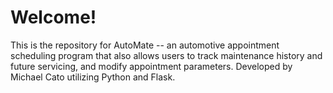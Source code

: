 # Welcome!
This is the repository for AutoMate -- an automotive appointment scheduling program that also allows users to track maintenance history and future servicing, and modify appointment parameters. Developed by Michael Cato utilizing Python and Flask. 
